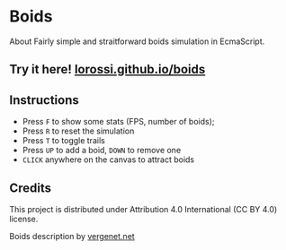 # Boids

About
Fairly simple and straitforward boids simulation in EcmaScript.

## Try it here! [lorossi.github.io/boids](https://lorossi.github.io/boids/)

## Instructions

- Press `F` to show some stats (FPS, number of boids);
- Press `R` to reset the simulation
- Press `T` to toggle trails
- Press `UP` to add a boid, `DOWN` to remove one
- `CLICK` anywhere on the canvas to attract boids

## Credits

This project is distributed under Attribution 4.0 International (CC BY 4.0) license.

Boids description by [vergenet.net](http://www.vergenet.net/~conrad/boids/pseudocode.html)
